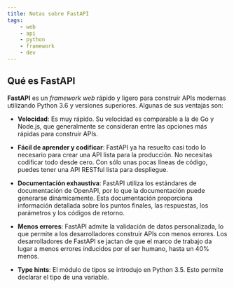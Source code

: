```yaml
---
title: Notas sobre FastAPI
tags:
    - web
    - api
    - python
    - framework
    - dev
---
```


## Qué es FastAPI

**FastAPI** es un _framework web_ rápido y ligero para construir APIs modernas
utilizando Python 3.6 y  versiones superiores. Algunas de sus ventajas son:

- **Velocidad**: Es muy rápido. Su velocidad es comparable a la de Go y Node.js,
  que generalmente se consideran entre las opciones más rápidas para construir
  APIs.

- **Fácil de aprender y codificar**: FastAPI ya ha resuelto casi todo lo
  necesario para crear una API lista para la producción. No necesitas codificar
  todo desde cero. Con sólo unas pocas líneas de código, puedes tener una API
  RESTful lista para despliegue.

- **Documentación exhaustiva**: FastAPI utiliza los estándares de documentación
  de OpenAPI, por lo que la documentación puede generarse dinámicamente. Esta
  documentación proporciona información detallada sobre los puntos finales, las
  respuestas, los parámetros y los códigos de retorno.

- **Menos errores**: FastAPI admite la validación de datos personalizada, lo que
  permite a los desarrolladores construir APIs con menos errores. Los
  desarrolladores de FastAPI se jactan de que el marco de trabajo da lugar a
  menos errores inducidos por el ser humano, hasta un 40% menos.

- **Type hints**: El módulo de tipos se introdujo en Python 3.5. Esto permite
  declarar el tipo de una variable.
